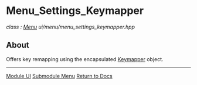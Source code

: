 # Menu_Settings_Keymapper
*class : [Menu](menu.md)*
*ui/menu/menu_settings_keymapper.hpp*

## About
Offers key remapping using the encapsulated [Keymapper](../elements/keymapper.md) object.

---

[Module UI](../ui.md)
[Submodule Menu](menu.md)
[Return to Docs](../../docs.md)